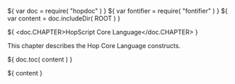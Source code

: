${ var doc = require( "hopdoc" ) }
${ var fontifier = require( "fontifier" ) }
${ var content = doc.includeDir( ROOT ) }

${ <doc.CHAPTER>HopScript Core Language</doc.CHAPTER> }

This chapter describes the Hop Core Language constructs.

${ doc.toc( content ) }

${ content }

